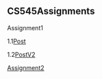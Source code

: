 ## CS545Assignments
Assignment1

  1.1[Post](https://github.com/Luwamcyber/CS545Assignments/tree/main/Assignment1/Post)

  1.2[PostV2](https://github.com/Luwamcyber/CS545Assignments/tree/main/Assignment1/PostV2)


[Assignment2](https://github.com/Luwamcyber/CS545Assignments/tree/main/Assignment2)
